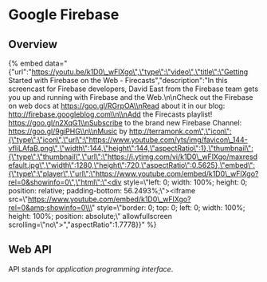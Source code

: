 # Google Firebase

## Overview

{% embed data="{\"url\":\"https://youtu.be/k1D0\_wFlXgo\",\"type\":\"video\",\"title\":\"Getting Started with Firebase on the Web - Firecasts\",\"description\":\"In this screencast for Firebase developers, David East from the Firebase team gets you up and running with Firebase and the Web.\\n\\nCheck out the Firebase on web docs at https://goo.gl/RGrpOA\\nRead about it in our blog: http://firebase.googleblog.com\\n\\nAdd the Firecasts playlist! https://goo.gl/n2XqG1\\nSubscribe to the brand new Firebase Channel: https://goo.gl/9giPHG\\n\\nMusic by http://terramonk.com\",\"icon\":{\"type\":\"icon\",\"url\":\"https://www.youtube.com/yts/img/favicon\_144-vfliLAfaB.png\",\"width\":144,\"height\":144,\"aspectRatio\":1},\"thumbnail\":{\"type\":\"thumbnail\",\"url\":\"https://i.ytimg.com/vi/k1D0\_wFlXgo/maxresdefault.jpg\",\"width\":1280,\"height\":720,\"aspectRatio\":0.5625},\"embed\":{\"type\":\"player\",\"url\":\"https://www.youtube.com/embed/k1D0\_wFlXgo?rel=0&showinfo=0\",\"html\":\"<div style=\\\"left: 0; width: 100%; height: 0; position: relative; padding-bottom: 56.2493%;\\\"><iframe src=\\\"https://www.youtube.com/embed/k1D0\_wFlXgo?rel=0&amp;showinfo=0\\\" style=\\\"border: 0; top: 0; left: 0; width: 100%; height: 100%; position: absolute;\\\" allowfullscreen scrolling=\\\"no\\\"></iframe></div>\",\"aspectRatio\":1.7778}}" %}

## Web API

API stands for _application programming interface_.

